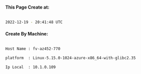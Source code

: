 
   
#### This Page Create at:

```bash

2022-12-19 - 20:41:48 UTC

```

#### Create By Machine:

```bash

Host Name : fv-az452-770

platform  : Linux-5.15.0-1024-azure-x86_64-with-glibc2.35

Ip Local  : 10.1.0.109

```

